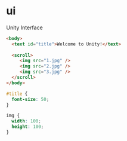 # ui
Unity Interface

```html
<body>
  <text id="title">Welcome to Unity!</text>
  
  <scroll>
     <img src="1.jpg" />
     <img src="2.jpg" />
     <img src="3.jpg" />
  </scroll>
</body>
```
```css
#title {
  font-size: 50;
}

img {
  width: 100;
  height: 100;
}
```
